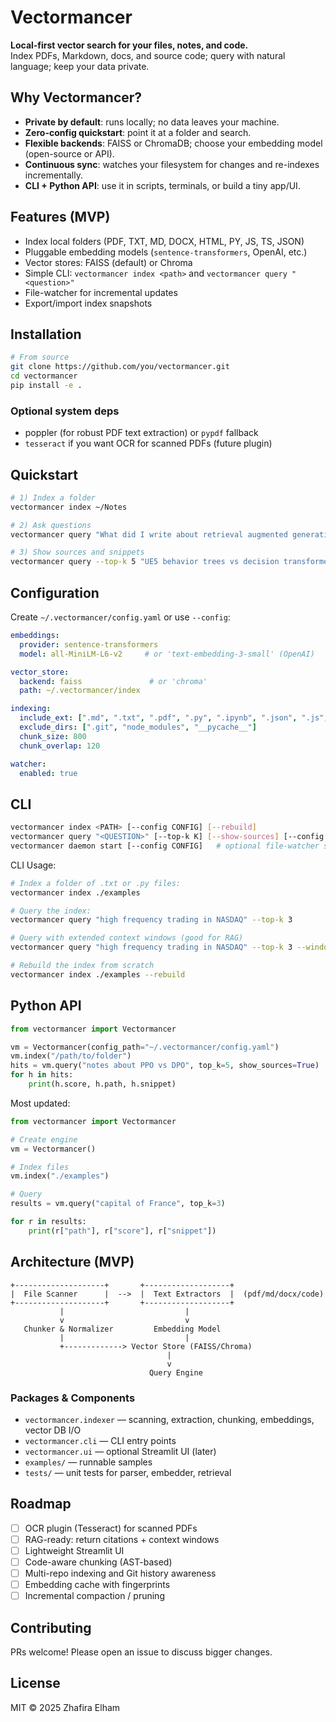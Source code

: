 # Vectormancer

**Local-first vector search for your files, notes, and code.**  
Index PDFs, Markdown, docs, and source code; query with natural language; keep your data private.


## Why Vectormancer?

- **Private by default**: runs locally; no data leaves your machine.
- **Zero-config quickstart**: point it at a folder and search.
- **Flexible backends**: FAISS or ChromaDB; choose your embedding model (open-source or API).
- **Continuous sync**: watches your filesystem for changes and re-indexes incrementally.
- **CLI + Python API**: use it in scripts, terminals, or build a tiny app/UI.

## Features (MVP)

- Index local folders (PDF, TXT, MD, DOCX, HTML, PY, JS, TS, JSON)
- Pluggable embedding models (`sentence-transformers`, OpenAI, etc.)
- Vector stores: FAISS (default) or Chroma
- Simple CLI: `vectormancer index <path>` and `vectormancer query "<question>"`
- File-watcher for incremental updates
- Export/import index snapshots

## Installation

```bash
# From source
git clone https://github.com/you/vectormancer.git
cd vectormancer
pip install -e .
```

### Optional system deps
- poppler (for robust PDF text extraction) or `pypdf` fallback
- `tesseract` if you want OCR for scanned PDFs (future plugin)

## Quickstart

```bash
# 1) Index a folder
vectormancer index ~/Notes

# 2) Ask questions
vectormancer query "What did I write about retrieval augmented generation?"

# 3) Show sources and snippets
vectormancer query --top-k 5 "UE5 behavior trees vs decision transformers"


```


## Configuration

Create `~/.vectormancer/config.yaml` or use `--config`:

```yaml
embeddings:
  provider: sentence-transformers
  model: all-MiniLM-L6-v2     # or 'text-embedding-3-small' (OpenAI)

vector_store:
  backend: faiss               # or 'chroma'
  path: ~/.vectormancer/index

indexing:
  include_ext: [".md", ".txt", ".pdf", ".py", ".ipynb", ".json", ".js", ".ts"]
  exclude_dirs: [".git", "node_modules", "__pycache__"]
  chunk_size: 800
  chunk_overlap: 120

watcher:
  enabled: true
```

## CLI

```bash
vectormancer index <PATH> [--config CONFIG] [--rebuild]
vectormancer query "<QUESTION>" [--top-k K] [--show-sources] [--config CONFIG]
vectormancer daemon start [--config CONFIG]   # optional file-watcher service
```

CLI Usage:

```bash
# Index a folder of .txt or .py files:
vectormancer index ./examples

# Query the index:
vectormancer query "high frequency trading in NASDAQ" --top-k 3

# Query with extended context windows (good for RAG)
vectormancer query "high frequency trading in NASDAQ" --top-k 3 --window 1000

# Rebuild the index from scratch
vectormancer index ./examples --rebuild

```

## Python API

```python
from vectormancer import Vectormancer

vm = Vectormancer(config_path="~/.vectormancer/config.yaml")
vm.index("/path/to/folder")
hits = vm.query("notes about PPO vs DPO", top_k=5, show_sources=True)
for h in hits:
    print(h.score, h.path, h.snippet)
```

Most updated:
```python
from vectormancer import Vectormancer

# Create engine
vm = Vectormancer()

# Index files
vm.index("./examples")

# Query
results = vm.query("capital of France", top_k=3)

for r in results:
    print(r["path"], r["score"], r["snippet"])

```
## Architecture (MVP)

```
+--------------------+       +-------------------+
|  File Scanner      |  -->  |  Text Extractors  |  (pdf/md/docx/code)
+--------------------+       +-------------------+
           |                           |
           v                           v
   Chunker & Normalizer         Embedding Model
           |                           |
           +-------------> Vector Store (FAISS/Chroma)
                                   |
                                   v
                               Query Engine
```

### Packages & Components

- `vectormancer.indexer` — scanning, extraction, chunking, embeddings, vector DB I/O
- `vectormancer.cli` — CLI entry points
- `vectormancer.ui` — optional Streamlit UI (later)
- `examples/` — runnable samples
- `tests/` — unit tests for parser, embedder, retrieval

## Roadmap

- [ ] OCR plugin (Tesseract) for scanned PDFs
- [ ] RAG-ready: return citations + context windows
- [ ] Lightweight Streamlit UI
- [ ] Code-aware chunking (AST-based)
- [ ] Multi-repo indexing and Git history awareness
- [ ] Embedding cache with fingerprints
- [ ] Incremental compaction / pruning

## Contributing

PRs welcome! Please open an issue to discuss bigger changes.

## License

MIT © 2025 Zhafira Elham